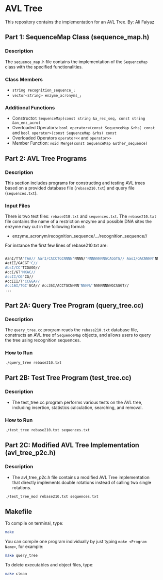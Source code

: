 # AVL Tree 

This repository contains the implementation for an AVL Tree.
By: Ali Faiyaz

## Part 1: SequenceMap Class (sequence_map.h)

### Description
The `sequence_map.h` file contains the implementation of the `SequenceMap` class with the specified functionalities.

### Class Members
- `string recognition_sequence_;`
- `vector<string> enzyme_acronyms_;`

### Additional Functions
- Constructor: `SequenceMap(const string &a_rec_seq, const string &an_enz_acro)`
- Overloaded Operators: `bool operator<(const SequenceMap &rhs) const` and `bool operator>(const SequenceMap &rhs) const`
- Overloaded Operators `operator<<` and `operator>>`
- Member Function: `void Merge(const SequenceMap &other_sequence)`

## Part 2: AVL Tree Programs

### Description
This section includes programs for constructing and testing AVL trees based on a provided database file (`rebase210.txt`) and query file (`sequences.txt`).

### Input Files
There is two text files: `rebase210.txt` and `sequences.txt`. The `rebase210.txt` file contains the name of a restriction enzyme and possible DNA sites the enzyme may cut in the following format:

- enzyme_acronym/recognition_sequence/.../recognition_sequence//

For instance the first few lines of rebase210.txt are:

```bash

AanI/TTA'TAA// AarI/CACCTGCNNNN'NNNN/'NNNNNNNNGCAGGTG// AasI/GACNNNN'NNGTC//
AatII/GACGT'C//
AbsI/CC'TCGAGG//
AccI/GT'MKAC//
AccII/CG'CG//
AccIII/T'CCGGA//
Acc16I/TGC'GCA// Acc36I/ACCTGCNNNN'NNNN/'NNNNNNNNGCAGGT//
...

```

## Part 2A: Query Tree Program (query_tree.cc)

### Description
The `query_tree.cc` program reads the `rebase210.txt` database file, constructs an AVL tree of `SequenceMap` objects, and allows users to query the tree using recognition sequences.

### How to Run
```bash
./query_tree rebase210.txt

```

## Part 2B: Test Tree Program (test_tree.cc)

### Description
- The test_tree.cc program performs various tests on the AVL tree, including insertion, statistics calculation, searching, and removal.

### How to Run
```bash
./test_tree rebase210.txt sequences.txt
```

## Part 2C: Modified AVL Tree Implementation (avl_tree_p2c.h)

### Description
- The avl_tree_p2c.h file contains a modified AVL Tree implementation that directly implements double rotations instead of calling two single rotations.

```bash
./test_tree_mod rebase210.txt sequences.txt
```

## Makefile 

To compile on terminal, type:

```bash
make
```

You can compile one program individually by just typing `make <Program Name>`, for example:

```bash
make query_tree
```

To delete executables and object files, type:

```bash
make clean
```
